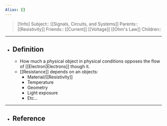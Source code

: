 ```yaml
---
Alias: []
---
```

> [!Info]
> Subject:: [[Signals, Circuits, and Systems]]
> Parents:: [[Resistivity]]
> Friends:: [[Current]] [[Voltage]] [[Ohm's Law]]
> Children:: 
---
- ## Definition
	- How much a physical object in physical conditions opposes the flow of [[Electron|Electrons]] though it.
	- [[Resistance]] depends on an objects:
		- Material/[[Resistivity]]
		- Temperature
		- Geometry
		- Light exposure
		- Etc...
---
- ## Reference